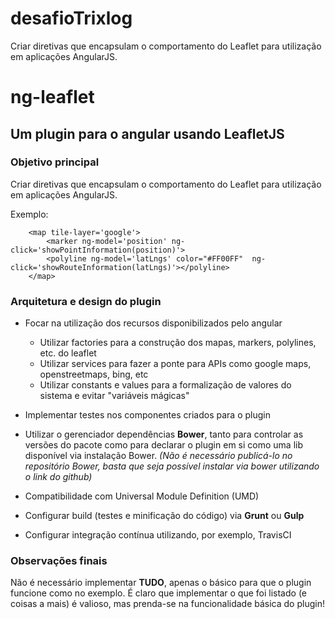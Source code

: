 # desafioTrixlog

Criar diretivas que encapsulam o comportamento do Leaflet para utilização em aplicações AngularJS.


# ng-leaflet
## Um plugin para o angular usando LeafletJS

### Objetivo principal

Criar diretivas que encapsulam o comportamento do Leaflet para utilização em aplicações AngularJS.

Exemplo:
```xhtml
    <map tile-layer='google'>
        <marker ng-model='position' ng-click='showPointInformation(position)'>
        <polyline ng-model='latLngs' color="#FF00FF"  ng-click='showRouteInformation(latLngs)'></polyline>
    </map>
```

### Arquitetura e design do plugin

- Focar na utilização dos recursos disponibilizados pelo angular
    - Utilizar factories para a construção dos mapas, markers, polylines, etc. do leaflet
    - Utilizar services para fazer a ponte para APIs como google maps, openstreetmaps, bing, etc
    - Utilizar constants e values para a formalização de valores do sistema e evitar "variáveis mágicas"

- Implementar testes nos componentes criados para o plugin

- Utilizar o gerenciador  dependências **Bower**, tanto para controlar as versões do pacote como para declarar o plugin em
si como uma lib disponível via instalação Bower. *(Não é necessário publicá-lo no repositório Bower, basta que seja
possível instalar via bower utilizando o link do github)*

- Compatibilidade com Universal Module Definition (UMD)

- Configurar build (testes e minificação do código) via **Grunt** ou **Gulp**

- Configurar integração contínua utilizando, por exemplo, TravisCI

### Observações finais

Não é necessário implementar **TUDO**, apenas o básico para que o plugin funcione como no exemplo. É claro que
implementar o que foi listado (e coisas a mais) é valioso, mas prenda-se na funcionalidade básica do plugin!

